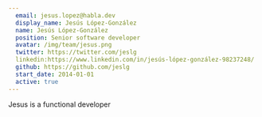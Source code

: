 ```yaml
---
  email: jesus.lopez@habla.dev
  display_name: Jesús López-González
  name: Jesús López-González
  position: Senior software developer
  avatar: /img/team/jesus.png
  twitter: https://twitter.com/jeslg
  linkedin:https://www.linkedin.com/in/jesús-lópez-gonzález-98237248/
  github: https://github.com/jeslg
  start_date: 2014-01-01
  active: true
---
```

Jesus is a functional developer
